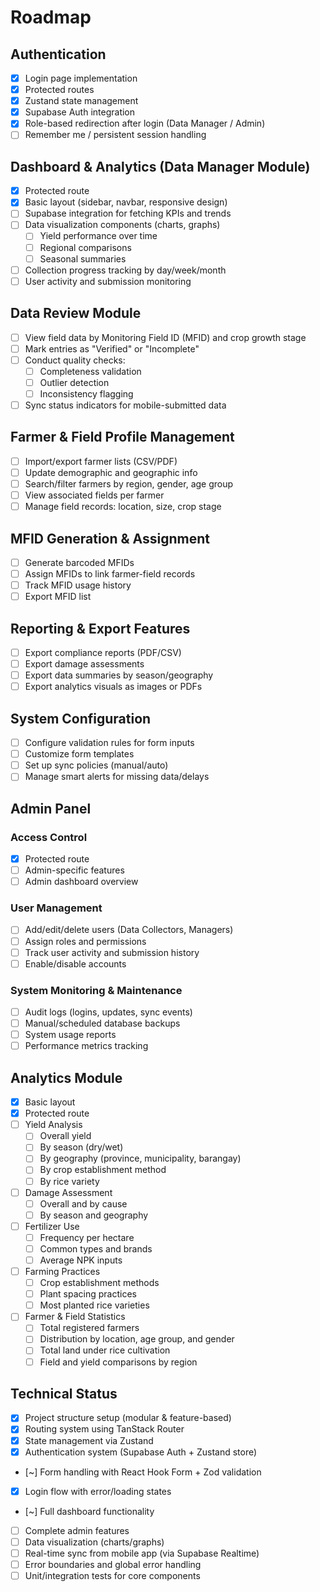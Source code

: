 # Roadmap

## Authentication

- [x] Login page implementation
- [x] Protected routes
- [x] Zustand state management
- [x] Supabase Auth integration
- [x] Role-based redirection after login (Data Manager / Admin)
- [ ] Remember me / persistent session handling

## Dashboard & Analytics (Data Manager Module)

- [x] Protected route
- [x] Basic layout (sidebar, navbar, responsive design)
- [ ] Supabase integration for fetching KPIs and trends
- [ ] Data visualization components (charts, graphs)
  - [ ] Yield performance over time
  - [ ] Regional comparisons
  - [ ] Seasonal summaries
- [ ] Collection progress tracking by day/week/month
- [ ] User activity and submission monitoring

## Data Review Module

- [ ] View field data by Monitoring Field ID (MFID) and crop growth stage
- [ ] Mark entries as "Verified" or "Incomplete"
- [ ] Conduct quality checks:
  - [ ] Completeness validation
  - [ ] Outlier detection
  - [ ] Inconsistency flagging
- [ ] Sync status indicators for mobile-submitted data

## Farmer & Field Profile Management

- [ ] Import/export farmer lists (CSV/PDF)
- [ ] Update demographic and geographic info
- [ ] Search/filter farmers by region, gender, age group
- [ ] View associated fields per farmer
- [ ] Manage field records: location, size, crop stage

## MFID Generation & Assignment

- [ ] Generate barcoded MFIDs
- [ ] Assign MFIDs to link farmer-field records
- [ ] Track MFID usage history
- [ ] Export MFID list

## Reporting & Export Features

- [ ] Export compliance reports (PDF/CSV)
- [ ] Export damage assessments
- [ ] Export data summaries by season/geography
- [ ] Export analytics visuals as images or PDFs

## System Configuration

- [ ] Configure validation rules for form inputs
- [ ] Customize form templates
- [ ] Set up sync policies (manual/auto)
- [ ] Manage smart alerts for missing data/delays

## Admin Panel

### Access Control

- [x] Protected route
- [ ] Admin-specific features
- [ ] Admin dashboard overview

### User Management

- [ ] Add/edit/delete users (Data Collectors, Managers)
- [ ] Assign roles and permissions
- [ ] Track user activity and submission history
- [ ] Enable/disable accounts

### System Monitoring & Maintenance

- [ ] Audit logs (logins, updates, sync events)
- [ ] Manual/scheduled database backups
- [ ] System usage reports
- [ ] Performance metrics tracking

## Analytics Module

- [x] Basic layout
- [x] Protected route
- [ ] Yield Analysis
  - [ ] Overall yield
  - [ ] By season (dry/wet)
  - [ ] By geography (province, municipality, barangay)
  - [ ] By crop establishment method
  - [ ] By rice variety
- [ ] Damage Assessment
  - [ ] Overall and by cause
  - [ ] By season and geography
- [ ] Fertilizer Use
  - [ ] Frequency per hectare
  - [ ] Common types and brands
  - [ ] Average NPK inputs
- [ ] Farming Practices
  - [ ] Crop establishment methods
  - [ ] Plant spacing practices
  - [ ] Most planted rice varieties
- [ ] Farmer & Field Statistics
  - [ ] Total registered farmers
  - [ ] Distribution by location, age group, and gender
  - [ ] Total land under rice cultivation
  - [ ] Field and yield comparisons by region

## Technical Status

- [x] Project structure setup (modular & feature-based)
- [x] Routing system using TanStack Router
- [x] State management via Zustand
- [x] Authentication system (Supabase Auth + Zustand store)
- [~] Form handling with React Hook Form + Zod validation
- [x] Login flow with error/loading states
- [~] Full dashboard functionality
- [ ] Complete admin features
- [ ] Data visualization (charts/graphs)
- [ ] Real-time sync from mobile app (via Supabase Realtime)
- [ ] Error boundaries and global error handling
- [ ] Unit/integration tests for core components
